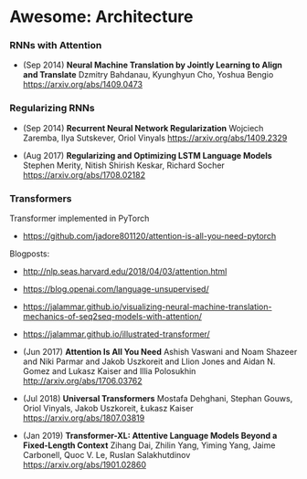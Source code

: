 # Awesome: Architecture 

### RNNs with Attention

- (Sep 2014) **Neural Machine Translation by Jointly Learning to Align and Translate**
  Dzmitry Bahdanau, Kyunghyun Cho, Yoshua Bengio
  https://arxiv.org/abs/1409.0473
  
  
### Regularizing RNNs

- (Sep 2014) **Recurrent Neural Network Regularization**
    Wojciech Zaremba, Ilya Sutskever, Oriol Vinyals
    https://arxiv.org/abs/1409.2329
    
- (Aug 2017) **Regularizing and Optimizing LSTM Language Models**
    Stephen Merity, Nitish Shirish Keskar, Richard Socher
    https://arxiv.org/abs/1708.02182


### Transformers

Transformer implemented in PyTorch
- https://github.com/jadore801120/attention-is-all-you-need-pytorch

Blogposts:
- http://nlp.seas.harvard.edu/2018/04/03/attention.html
- https://blog.openai.com/language-unsupervised/
- https://jalammar.github.io/visualizing-neural-machine-translation-mechanics-of-seq2seq-models-with-attention/
- https://jalammar.github.io/illustrated-transformer/

- (Jun 2017) **Attention Is All You Need**
  Ashish Vaswani and
               Noam Shazeer and
               Niki Parmar and
               Jakob Uszkoreit and
               Llion Jones and
               Aidan N. Gomez and
               Lukasz Kaiser and
               Illia Polosukhin
  http://arxiv.org/abs/1706.03762
  
  
- (Jul 2018) **Universal Transformers**
  Mostafa Dehghani, Stephan Gouws, Oriol Vinyals, Jakob Uszkoreit, Łukasz Kaiser
  https://arxiv.org/abs/1807.03819
  
  
- (Jan 2019) **Transformer-XL: Attentive Language Models Beyond a Fixed-Length Context**
  Zihang Dai, Zhilin Yang, Yiming Yang, Jaime Carbonell, Quoc V. Le, Ruslan Salakhutdinov
  https://arxiv.org/abs/1901.02860
